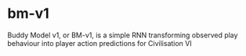 # bm-v1
Buddy Model v1, or BM-v1, is a simple RNN transforming observed play behaviour into player action predictions for Civilisation VI 
